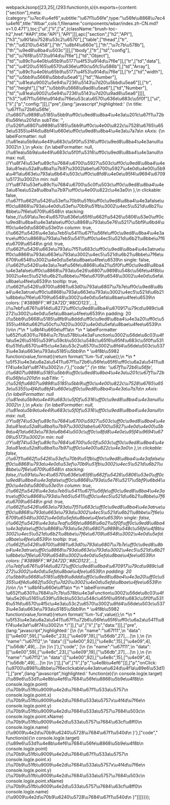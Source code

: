 webpackJsonp([23,25],{293:function(n,s){n.exports={content:["section"],meta:{category:"\u7ec4\u4ef6",subtitle:"\u67f1\u56fe",type:"\u56fe\u8868\u7ec4\u4ef6",title:"Wbar",cols:1,filename:"components/wbar/index.zh-CN.md?v=1.0.471"},toc:["ul",["li",["a",{className:"brush-toc-h2",href:"#API",title:"API"},"API"]]],api:["section",["h2","API"],["h3","\u901a\u7528\u53c2\u6570"],["table",["thead",["tr",["th","\u6210\u5458"],["th","\u8bf4\u660e"],["th","\u7c7b\u578b"],["th","\u9ed8\u8ba4\u503c"]]],["tbody",["tr",["td","config"],["td","\u76f8\u5173\u914d\u7f6e"],["td","Object"],["td","\u89c1\u4e0b\u65b9\u5177\u4f53\u914d\u7f6e"]],["tr",["td","data"],["td","\u4f20\u5165\u6570\u636e\uff0c\u5fc5\u586b"],["td","Array"],["td","\u89c1\u4e0b\u65b9\u5177\u4f53\u914d\u7f6e"]],["tr",["td","width"],["td","\u5bb9\u5668\u5bbd\u5ea6"],["td","Number"],["td","\u81ea\u9002\u5e94\u7236\u5143\u7d20\u5bbd\u5ea6"]],["tr",["td","height"],["td","\u5bb9\u5668\u9ad8\u5ea6"],["td","Number"],["td","\u81ea\u9002\u5e94\u7236\u5143\u7d20\u9ad8\u5ea6"]]]],["h3","\u67f1\u56fe\u914d\u7f6e\u53ca\u6570\u636e\u683c\u5f0f"],["ul",["li",["p","config:"]]],["pre",{lang:"javascript",highlighted:'  <span class="token punctuation">{</span>\n    title<span class="token punctuation">:</span> <span class="token string">\'\u67f1\u72b6\u56fe\'</span><span class="token punctuation">,</span> <span class="token comment" spellcheck="true">//\u6807\u9898\u5185\u5bb9\uff0c\u9ed8\u8ba4\u4e3a\u201c\u67f1\u72b6\u56fe\u201d</span>\n    subTitle<span class="token punctuation">:</span> <span class="token string">\'\'</span><span class="token punctuation">,</span> <span class="token comment" spellcheck="true">//\u526f\u6807\u9898\u5185\u5bb9\uff0c\u4e00\u822c\u7528\u6765\u653e\u5355\u4f4d\u8bf4\u660e\uff0c\u9ed8\u8ba4\u4e3a\u7a7a</span>\n    xAxis<span class="token punctuation">:</span> <span class="token punctuation">{</span>\n      labelFormatter<span class="token punctuation">:</span> <span class="token keyword">null</span> <span class="token comment" spellcheck="true">//\u81ea\u5b9a\u4e49\u683c\u5f0f\u5316\uff0c\u9ed8\u8ba4\u4e3anull\u3002</span>\n    <span class="token punctuation">}</span><span class="token punctuation">,</span>\n    yAxis<span class="token punctuation">:</span> <span class="token punctuation">{</span>\n      labelFormatter<span class="token punctuation">:</span> <span class="token keyword">null</span><span class="token punctuation">,</span> <span class="token comment" spellcheck="true">//\u81ea\u5b9a\u4e49\u683c\u5f0f\u5316\uff0c\u9ed8\u8ba4\u4e3anull</span>\n      max<span class="token punctuation">:</span> <span class="token keyword">null</span><span class="token punctuation">,</span> <span class="token comment" spellcheck="true">//Y\u8f74\u53ef\u89c1\u7684\u6700\u5927\u503c\uff0c\u9ed8\u8ba4\u4e3a\u81ea\u52a8\u8ba1\u7b97\u3002label\u6700\u5927\u4e0d\u4e00\u5b9a\u4f1a\u663e\u793a\u6b64\u503c\uff0c\u8fd8\u4e0e\u95f4\u9694\u6709\u5173\u3002</span>\n      min<span class="token punctuation">:</span> <span class="token keyword">null</span>  <span class="token comment" spellcheck="true">//Y\u8f74\u53ef\u89c1\u7684\u6700\u5c0f\u503c\uff0c\u9ed8\u8ba4\u4e3a\u81ea\u52a8\u8ba1\u7b97\uff0c\u4e00\u822c\u4e3a0</span>\n    <span class="token punctuation">}</span><span class="token punctuation">,</span>\n    clickable<span class="token punctuation">:</span> <span class="token boolean">false</span><span class="token punctuation">,</span> <span class="token comment" spellcheck="true">//\u67f1\u662f\u5426\u53ef\u70b9\u51fb\uff0c\u9ed8\u8ba4\u4e3afalse\uff0c\u8868\u793a\u4e0d\u53ef\u70b9\u51fb\u3002\u4ec5\u521d\u6b21\u8bbe\u7f6e\u6709\u6548</span>\n    stacking<span class="token punctuation">:</span> <span class="token boolean">false</span><span class="token punctuation">,</span><span class="token comment" spellcheck="true">//\u591a\u7ec4\u6570\u636e\u65f6\u662f\u5426\u5806\u53e0\uff0c\u9ed8\u8ba4\u4e3afalse\uff0c\u8868\u793a\u5e76\u5217\u5bf9\u6bd4\uff0c\u4e0d\u5806\u53e0</span>\n    column<span class="token punctuation">:</span> <span class="token boolean">true</span><span class="token punctuation">,</span> <span class="token comment" spellcheck="true">//\u662f\u5426\u4e3a\u7eb5\u5411\u67f1\u56fe\uff0c\u9ed8\u8ba4\u4e3atrue\uff0c\u8868\u793a\u7eb5\u5411\uff0c\u4ec5\u521d\u6b21\u8bbe\u7f6e\u6709\u6548</span>\n    grid<span class="token punctuation">:</span> <span class="token boolean">true</span><span class="token punctuation">,</span> <span class="token comment" spellcheck="true">//\u662f\u5426\u663e\u793a\u7f51\u683c\uff0c\u9ed8\u8ba4\u4e3atrue\uff0c\u8868\u793a\u663e\u793a\u3002\u4ec5\u521d\u6b21\u8bbe\u7f6e\u6709\u6548\u3002\u4e0d\u5efa\u8bae\u4fee\u6539</span>\n    single<span class="token punctuation">:</span> <span class="token boolean">false</span><span class="token punctuation">,</span> <span class="token comment" spellcheck="true">//\u662f\u5426\u4e3a\u7eaf\u56fe\u8868\u6a21\u5f0f\uff0c\u9ed8\u8ba4\u4e3afalse\uff0c\u8868\u793a\u5e26\u6807\u9898\u548c\u56fe\u4f8b\u3002\u4ec5\u521d\u6b21\u8bbe\u7f6e\u6709\u6548\u3002\u4e0d\u5efa\u8bae\u4fee\u6539</span>\n    tooltip<span class="token punctuation">:</span> <span class="token boolean">true</span><span class="token punctuation">,</span> <span class="token comment" spellcheck="true">//\u662f\u5426\u9700\u8981\u63d0\u793a\u6807\u7b7e\uff0c\u9ed8\u8ba4\u4e3atrue\uff0c\u8868\u793a\u663e\u793a\u3002\u4ec5\u521d\u6b21\u8bbe\u7f6e\u6709\u6548\u3002\u4e0d\u5efa\u8bae\u4fee\u6539</span>\n    colors<span class="token punctuation">:</span> <span class="token punctuation">[</span><span class="token string">\'#389BFF\'</span><span class="token punctuation">,</span><span class="token string">\'#F2A72D\'</span><span class="token punctuation">,</span><span class="token string">\'#8CD123\'</span><span class="token punctuation">,</span><span class="token operator">...</span><span class="token punctuation">]</span><span class="token punctuation">,</span> <span class="token comment" spellcheck="true">//\u7ebf\u6761\u914d\u8272\uff0c\u9ed8\u8ba4\u670917\u79cd\u989c\u8272\u3002\u4e0d\u5efa\u8bae\u4fee\u6539</span>\n    padding<span class="token punctuation">:</span> <span class="token number">20</span> <span class="token comment" spellcheck="true">//\u5bb9\u5668\u5185\u8fb9\u8ddd\uff0c\u9ed8\u8ba4\u4e3a20\uff0c\u5355\u4f4d\u662f\u50cf\u7d20\u3002\u4e0d\u5efa\u8bae\u4fee\u6539</span>\n  <span class="token punctuation">}</span>\n\n  <span class="token comment" spellcheck="true">/*\n   * \u8bf4\u660e\uff1a\n   *\n   * labelFormatter \u652f\u6301\u7684\u7c7b\u578b\u4e3aFunction\u3002\u56de\u8c03\u4f1a\u5e26\u5165\u539f\u59cb\u503c\u548c\u65f6\u95f4\u683c\u5f0f\u5316\u51fd\u6570\u4f5c\u4e3a\u53c2\u6570\u3002\u8fd4\u56de\u503c\u5373\u4e3a\u663e\u793a\u5185\u5bb9\n   * \u4f8b\u5982 function(value,format){return format(\'%m-%d\',value)};\n   *\n   * \u5f53\u4e3a\u6a2a\u5411\u67f1\u72b6\u56fe\u65f6\uff0c\u6a2a\u5411\u8f74\u4e3aY\u8f74\u3002\n   */</span>'},["code","  {\n    title: '\u67f1\u72b6\u56fe', //\u6807\u9898\u5185\u5bb9\uff0c\u9ed8\u8ba4\u4e3a\u201c\u67f1\u72b6\u56fe\u201d\n    subTitle: '', //\u526f\u6807\u9898\u5185\u5bb9\uff0c\u4e00\u822c\u7528\u6765\u653e\u5355\u4f4d\u8bf4\u660e\uff0c\u9ed8\u8ba4\u4e3a\u7a7a\n    xAxis: {\n      labelFormatter: null //\u81ea\u5b9a\u4e49\u683c\u5f0f\u5316\uff0c\u9ed8\u8ba4\u4e3anull\u3002\n    },\n    yAxis: {\n      labelFormatter: null, //\u81ea\u5b9a\u4e49\u683c\u5f0f\u5316\uff0c\u9ed8\u8ba4\u4e3anull\n      max: null, //Y\u8f74\u53ef\u89c1\u7684\u6700\u5927\u503c\uff0c\u9ed8\u8ba4\u4e3a\u81ea\u52a8\u8ba1\u7b97\u3002label\u6700\u5927\u4e0d\u4e00\u5b9a\u4f1a\u663e\u793a\u6b64\u503c\uff0c\u8fd8\u4e0e\u95f4\u9694\u6709\u5173\u3002\n      min: null  //Y\u8f74\u53ef\u89c1\u7684\u6700\u5c0f\u503c\uff0c\u9ed8\u8ba4\u4e3a\u81ea\u52a8\u8ba1\u7b97\uff0c\u4e00\u822c\u4e3a0\n    },\n    clickable: false, //\u67f1\u662f\u5426\u53ef\u70b9\u51fb\uff0c\u9ed8\u8ba4\u4e3afalse\uff0c\u8868\u793a\u4e0d\u53ef\u70b9\u51fb\u3002\u4ec5\u521d\u6b21\u8bbe\u7f6e\u6709\u6548\n    stacking: false,//\u591a\u7ec4\u6570\u636e\u65f6\u662f\u5426\u5806\u53e0\uff0c\u9ed8\u8ba4\u4e3afalse\uff0c\u8868\u793a\u5e76\u5217\u5bf9\u6bd4\uff0c\u4e0d\u5806\u53e0\n    column: true, //\u662f\u5426\u4e3a\u7eb5\u5411\u67f1\u56fe\uff0c\u9ed8\u8ba4\u4e3atrue\uff0c\u8868\u793a\u7eb5\u5411\uff0c\u4ec5\u521d\u6b21\u8bbe\u7f6e\u6709\u6548\n    grid: true, //\u662f\u5426\u663e\u793a\u7f51\u683c\uff0c\u9ed8\u8ba4\u4e3atrue\uff0c\u8868\u793a\u663e\u793a\u3002\u4ec5\u521d\u6b21\u8bbe\u7f6e\u6709\u6548\u3002\u4e0d\u5efa\u8bae\u4fee\u6539\n    single: false, //\u662f\u5426\u4e3a\u7eaf\u56fe\u8868\u6a21\u5f0f\uff0c\u9ed8\u8ba4\u4e3afalse\uff0c\u8868\u793a\u5e26\u6807\u9898\u548c\u56fe\u4f8b\u3002\u4ec5\u521d\u6b21\u8bbe\u7f6e\u6709\u6548\u3002\u4e0d\u5efa\u8bae\u4fee\u6539\n    tooltip: true, //\u662f\u5426\u9700\u8981\u63d0\u793a\u6807\u7b7e\uff0c\u9ed8\u8ba4\u4e3atrue\uff0c\u8868\u793a\u663e\u793a\u3002\u4ec5\u521d\u6b21\u8bbe\u7f6e\u6709\u6548\u3002\u4e0d\u5efa\u8bae\u4fee\u6539\n    colors: ['#389BFF','#F2A72D','#8CD123',...], //\u7ebf\u6761\u914d\u8272\uff0c\u9ed8\u8ba4\u670917\u79cd\u989c\u8272\u3002\u4e0d\u5efa\u8bae\u4fee\u6539\n    padding: 20 //\u5bb9\u5668\u5185\u8fb9\u8ddd\uff0c\u9ed8\u8ba4\u4e3a20\uff0c\u5355\u4f4d\u662f\u50cf\u7d20\u3002\u4e0d\u5efa\u8bae\u4fee\u6539\n  }\n\n  /*\n   * \u8bf4\u660e\uff1a\n   *\n   * labelFormatter \u652f\u6301\u7684\u7c7b\u578b\u4e3aFunction\u3002\u56de\u8c03\u4f1a\u5e26\u5165\u539f\u59cb\u503c\u548c\u65f6\u95f4\u683c\u5f0f\u5316\u51fd\u6570\u4f5c\u4e3a\u53c2\u6570\u3002\u8fd4\u56de\u503c\u5373\u4e3a\u663e\u793a\u5185\u5bb9\n   * \u4f8b\u5982 function(value,format){return format('%m-%d',value)};\n   *\n   * \u5f53\u4e3a\u6a2a\u5411\u67f1\u72b6\u56fe\u65f6\uff0c\u6a2a\u5411\u8f74\u4e3aY\u8f74\u3002\n   */"]],["ul",["li",["p","data:"]]],["pre",{lang:"javascript",highlighted:'  <span class="token punctuation">[</span>\n    <span class="token punctuation">{</span>\n      <span class="token string">"name"</span><span class="token punctuation">:</span><span class="token string">"\u67f11"</span><span class="token punctuation">,</span>\n      <span class="token string">"data"</span><span class="token punctuation">:</span><span class="token punctuation">[</span><span class="token punctuation">[</span><span class="token string">"\u4e00"</span><span class="token punctuation">,</span><span class="token number">59</span><span class="token punctuation">]</span><span class="token punctuation">,</span><span class="token punctuation">[</span><span class="token string">"\u4e8c"</span><span class="token punctuation">,</span><span class="token number">23</span><span class="token punctuation">]</span><span class="token punctuation">,</span><span class="token punctuation">[</span><span class="token string">"\u4e09"</span><span class="token punctuation">,</span><span class="token number">19</span><span class="token punctuation">]</span><span class="token punctuation">,</span><span class="token punctuation">[</span><span class="token string">"\u56db"</span><span class="token punctuation">,</span><span class="token number">27</span><span class="token punctuation">]</span><span class="token punctuation">,</span><span class="token operator">...</span><span class="token punctuation">]</span>\n    <span class="token punctuation">}</span><span class="token punctuation">,</span>\n    <span class="token punctuation">{</span>\n      <span class="token string">"name"</span><span class="token punctuation">:</span><span class="token string">"\u67f12"</span><span class="token punctuation">,</span>\n      <span class="token string">"data"</span><span class="token punctuation">:</span><span class="token punctuation">[</span><span class="token punctuation">[</span><span class="token string">"\u4e00"</span><span class="token punctuation">,</span><span class="token number">92</span><span class="token punctuation">]</span><span class="token punctuation">,</span><span class="token punctuation">[</span><span class="token string">"\u4e8c"</span><span class="token punctuation">,</span><span class="token number">15</span><span class="token punctuation">]</span><span class="token punctuation">,</span><span class="token punctuation">[</span><span class="token string">"\u4e09"</span><span class="token punctuation">,</span><span class="token number">4</span><span class="token punctuation">]</span><span class="token punctuation">,</span><span class="token punctuation">[</span><span class="token string">"\u56db"</span><span class="token punctuation">,</span><span class="token number">49</span><span class="token punctuation">]</span><span class="token punctuation">,</span><span class="token operator">...</span><span class="token punctuation">]</span>\n    <span class="token punctuation">}</span>\n  <span class="token punctuation">]</span>'},["code",'  [\n    {\n      "name":"\u67f11",\n      "data":[["\u4e00",59],["\u4e8c",23],["\u4e09",19],["\u56db",27],...]\n    },\n    {\n      "name":"\u67f12",\n      "data":[["\u4e00",92],["\u4e8c",15],["\u4e09",4],["\u56db",49],...]\n    }\n  ]']],["ul",["li",["p","\u4e8b\u4ef6"]]],["p","onClick: (\u9700\u8981\u8bbe\u7f6eclickable\u4e3atrue\u624d\u4f1a\u89e6\u53d1)"],["pre",{lang:"javascript",highlighted:'  <span class="token keyword">function</span><span class="token punctuation">(</span>e<span class="token punctuation">)</span><span class="token punctuation">{</span>\n    console<span class="token punctuation">.</span><span class="token function">log</span><span class="token punctuation">(</span>e<span class="token punctuation">.</span>target<span class="token punctuation">)</span> <span class="token comment" spellcheck="true">//\u89e6\u53d1\u4e8b\u4ef6\u7684\u56fe\u8868\u5b9e\u4f8b</span>\n    console<span class="token punctuation">.</span><span class="token function">log</span><span class="token punctuation">(</span>e<span class="token punctuation">.</span>point<span class="token punctuation">)</span> <span class="token comment" spellcheck="true">//\u70b9\u51fb\u9009\u4e2d\u7684\u67f1\u533a\u5757</span>\n    console<span class="token punctuation">.</span><span class="token function">log</span><span class="token punctuation">(</span>e<span class="token punctuation">.</span>point<span class="token punctuation">.</span>x<span class="token punctuation">)</span> <span class="token comment" spellcheck="true">//\u70b9\u51fb\u9009\u4e2d\u7684\u533a\u5757x\u4f4d\u7f6e</span>\n    console<span class="token punctuation">.</span><span class="token function">log</span><span class="token punctuation">(</span>e<span class="token punctuation">.</span>point<span class="token punctuation">.</span>y<span class="token punctuation">)</span> <span class="token comment" spellcheck="true">//\u70b9\u51fb\u9009\u4e2d\u7684\u533a\u5757\u7684\u503c</span>\n    console<span class="token punctuation">.</span><span class="token function">log</span><span class="token punctuation">(</span>e<span class="token punctuation">.</span>point<span class="token punctuation">.</span>xName<span class="token punctuation">)</span> <span class="token comment" spellcheck="true">//\u70b9\u51fb\u9009\u4e2d\u533a\u5757\u7684\u63cf\u8ff0</span>\n    console<span class="token punctuation">.</span><span class="token function">log</span><span class="token punctuation">(</span>e<span class="token punctuation">.</span>name<span class="token punctuation">)</span> <span class="token comment" spellcheck="true">//\u9009\u4e2d\u70b9\u6240\u5728\u7684\u67f1\u540d</span>\n  <span class="token punctuation">}</span>'},["code","  function(e){\n    console.log(e.target) //\u89e6\u53d1\u4e8b\u4ef6\u7684\u56fe\u8868\u5b9e\u4f8b\n    console.log(e.point) //\u70b9\u51fb\u9009\u4e2d\u7684\u67f1\u533a\u5757\n    console.log(e.point.x) //\u70b9\u51fb\u9009\u4e2d\u7684\u533a\u5757x\u4f4d\u7f6e\n    console.log(e.point.y) //\u70b9\u51fb\u9009\u4e2d\u7684\u533a\u5757\u7684\u503c\n    console.log(e.point.xName) //\u70b9\u51fb\u9009\u4e2d\u533a\u5757\u7684\u63cf\u8ff0\n    console.log(e.name) //\u9009\u4e2d\u70b9\u6240\u5728\u7684\u67f1\u540d\n  }"]]]}}});